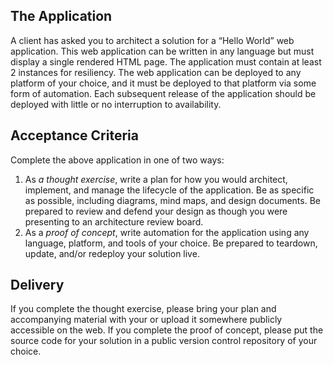 ## The Application
A client has asked you to architect a solution for a “Hello World” web application. This web application can be written in any language but must display a single rendered HTML page. The application must contain at least 2 instances for resiliency. The web application can be deployed to any platform of your choice, and it must be deployed to that platform via some form of automation. Each subsequent release of the application should be deployed with little or no interruption to availability.

## Acceptance Criteria
Complete the above application in one of two ways:
1. As _a thought exercise_, write a plan for how you would architect, implement, and manage the lifecycle of the application. Be as specific as possible, including diagrams, mind maps, and design documents. Be prepared to review and defend your design as though you were presenting to an architecture review board.
1. As a _proof of concept_, write automation for the application using any language, platform, and tools of your choice. Be prepared to teardown, update, and/or redeploy your solution live.

## Delivery
If you complete the thought exercise, please bring your plan and accompanying material with your or upload it somewhere publicly accessible on the web.
If you complete the proof of concept, please put the source code for your solution in a public version control repository of your choice.
